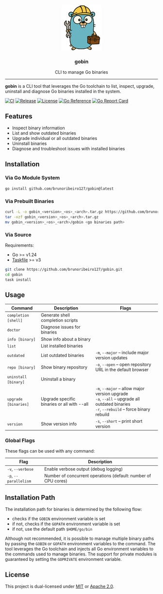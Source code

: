 <p align="center">
    <img alt="gobin logo" src="assets/gobin-logo.png" height="150" />
    <h3 align="center">gobin</h3>
    <p align="center">CLI to manage Go binaries</p>
</p>

---

**gobin** is a CLI tool that leverages the Go toolchain to list, inspect, upgrade, uninstall and diagnose Go binaries installed in the system.

[![CI](https://img.shields.io/github/actions/workflow/status/brunoribeiro127/gobin/ci.yml?&branch=main)](https://github.com/brunoribeiro127/gobin/actions/workflows/ci.yml)
[![Release](https://img.shields.io/github/release/brunoribeiro127/gobin.svg)](https://github.com/brunoribeiro127/gobin/releases/latest)
[![License](https://img.shields.io/badge/license-MIT%20or%20Apache--2.0-blue.svg)](#license)
[![Go Reference](https://pkg.go.dev/badge/github.com/brunoribeiro127/gobin.svg)](https://pkg.go.dev/github.com/brunoribeiro127/gobin)
[![Go Report Card](https://goreportcard.com/badge/github.com/brunoribeiro127/gobin)](https://goreportcard.com/report/github.com/brunoribeiro127/gobin)

## Features

- Inspect binary information
- List and show outdated binaries
- Upgrade individual or all outdated binaries
- Uninstall binaries
- Diagnose and troubleshoot issues with installed binaries

## Installation

### Via Go Module System

```sh
go install github.com/brunoribeiro127/gobin@latest
```

### Via Prebuilt Binaries

```sh
curl -L -o gobin_<version>_<os>_<arch>.tar.gz https://github.com/brunoribeiro127/gobin/releases/download/v<version>/gobin_<version>_<os>_<arch>.tar.gz
tar -xzf gobin_<version>_<os>_<arch>.tar.gz
mv gobin_<version>_<os>_<arch>/gobin <go binaries path>
```

### Via Source

Requirements:
- Go >= v1.24
- [Taskfile](https://taskfile.dev/installation/) >= v3

```sh
git clone https://github.com/brunoribeiro127/gobin.git
cd gobin
task install
```

## Usage

| Command              | Description                                 | Flags                                                                                             |
|----------------------|---------------------------------------------|---------------------------------------------------------------------------------------------------|
| `completion [shell]` | Generate shell completion scripts           |                                                                                                   |
| `doctor`             | Diagnose issues for binaries                |                                                                                                   |
| `info [binary]`      | Show info about a binary                    |                                                                                                   |
| `list`               | List installed binaries                     |                                                                                                   |
| `outdated`           | List outdated binaries                      | `-m`, `--major` – include major version updates                                                   |
| `repo [binary]`      | Show binary repository                      | `-o`, `--open` – open repository URL in the default browser                                       |
| `uninstall [binary]` | Uninstall a binary                          |                                                                                                   |
| `upgrade [binaries]` | Upgrade specific binaries or all with --all | `-m`, `--major` – allow major version upgrade<br>`-a`, `--all` – upgrade all outdated binaries<br>`-r`, `--rebuild` – force binary rebuild |
| `version`            | Show version info                           | `-s`, `--short` – print short version                                                             |

### Global Flags

These flags can be used with any command:

| Flag | Description |
|------|-------------|
| `-v`, `--verbose` | Enable verbose output (debug logging) |
| `-p`, `--parallelism` | Number of concurrent operations (default: number of CPU cores) |

## Installation Path

The installation path for binaries is determined by the following flow:
- checks if the `GOBIN` environment variable is set
- if not, checks if the `GOPATH` environment variable is set
- if not, use the default path `$HOME/go/bin`

Although not recommended, it is possible to manage multiple binary paths by passing the `GOBIN` or `GOPATH` environment variables to the command. The tool leverages the Go toolchain and injects all Go environment variables to the commands used to manage binaries. The support for private modules is guaranteed by setting the `GOPRIVATE` environment variable.

## License

This project is dual-licensed under [MIT](LICENSE-MIT) or [Apache 2.0](LICENSE-APACHE).
